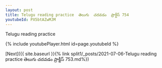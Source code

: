 ```yaml
---
layout: post
title: Telugu reading practice  తెలుగు  చదవడం  ప్రాక్టీస్ 754
youtubeId: PX5btAZwMJM
---
```

 
 
Telugu reading practice
 
 
 
 
 


{% include youtubePlayer.html id=page.youtubeId %}
 
[Next]({{ site.baseurl }}{% link  split1/_posts/2021-07-06-Telugu reading practice  తెలుగు  చదవడం  ప్రాక్టీస్ 753.md%})
 
